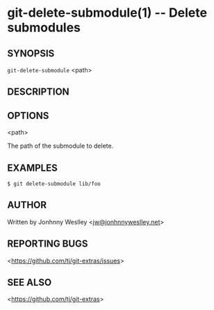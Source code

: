 git-delete-submodule(1) -- Delete submodules
============================================

## SYNOPSIS

`git-delete-submodule` &lt;path&gt;

## DESCRIPTION

## OPTIONS

  &lt;path&gt;

  The path of the submodule to delete.

## EXAMPLES

    $ git delete-submodule lib/foo

## AUTHOR

Written by Jonhnny Weslley &lt;<jw@jonhnnyweslley.net>&gt;

## REPORTING BUGS

&lt;<https://github.com/tj/git-extras/issues>&gt;

## SEE ALSO

&lt;<https://github.com/tj/git-extras>&gt;
